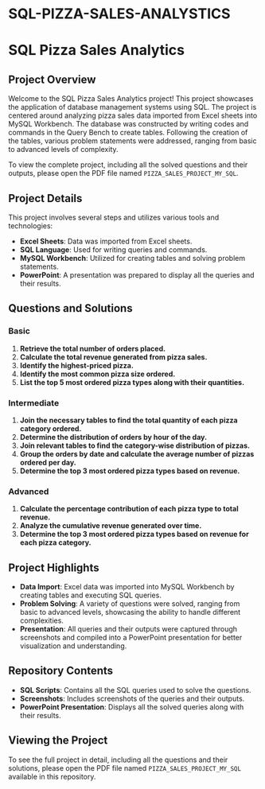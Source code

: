 # SQL-PIZZA-SALES-ANALYSTICS
# SQL Pizza Sales Analytics

## Project Overview

Welcome to the SQL Pizza Sales Analytics project! This project showcases the application of database management systems using SQL. The project is centered around analyzing pizza sales data imported from Excel sheets into MySQL Workbench. The database was constructed by writing codes and commands in the Query Bench to create tables. Following the creation of the tables, various problem statements were addressed, ranging from basic to advanced levels of complexity.

To view the complete project, including all the solved questions and their outputs, please open the PDF file named `PIZZA_SALES_PROJECT_MY_SQL`.

## Project Details

This project involves several steps and utilizes various tools and technologies:

- **Excel Sheets**: Data was imported from Excel sheets.
- **SQL Language**: Used for writing queries and commands.
- **MySQL Workbench**: Utilized for creating tables and solving problem statements.
- **PowerPoint**: A presentation was prepared to display all the queries and their results.

## Questions and Solutions

### Basic

1. **Retrieve the total number of orders placed.**
2. **Calculate the total revenue generated from pizza sales.**
3. **Identify the highest-priced pizza.**
4. **Identify the most common pizza size ordered.**
5. **List the top 5 most ordered pizza types along with their quantities.**

### Intermediate

1. **Join the necessary tables to find the total quantity of each pizza category ordered.**
2. **Determine the distribution of orders by hour of the day.**
3. **Join relevant tables to find the category-wise distribution of pizzas.**
4. **Group the orders by date and calculate the average number of pizzas ordered per day.**
5. **Determine the top 3 most ordered pizza types based on revenue.**

### Advanced

1. **Calculate the percentage contribution of each pizza type to total revenue.**
2. **Analyze the cumulative revenue generated over time.**
3. **Determine the top 3 most ordered pizza types based on revenue for each pizza category.**

## Project Highlights

- **Data Import**: Excel data was imported into MySQL Workbench by creating tables and executing SQL queries.
- **Problem Solving**: A variety of questions were solved, ranging from basic to advanced levels, showcasing the ability to handle different complexities.
- **Presentation**: All queries and their outputs were captured through screenshots and compiled into a PowerPoint presentation for better visualization and understanding.

## Repository Contents

- **SQL Scripts**: Contains all the SQL queries used to solve the questions.
- **Screenshots**: Includes screenshots of the queries and their outputs.
- **PowerPoint Presentation**: Displays all the solved queries along with their results.

## Viewing the Project

To see the full project in detail, including all the questions and their solutions, please open the PDF file named `PIZZA_SALES_PROJECT_MY_SQL` available in this repository.
